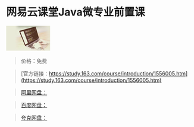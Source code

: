 # 网易云课堂Java微专业前置课

![img](../../../assets/study163/free/6631369031887054943.png)

> 价格：免费

> [官方链接：https://study.163.com/course/introduction/1556005.htm](https://study.163.com/course/introduction/1556005.htm)

> [阿里网盘：]()

> [百度网盘：]()

> [夸克网盘：]()
